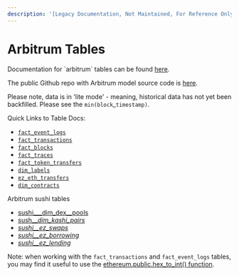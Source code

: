 ```yaml
---
description: '[Legacy Documentation, Not Maintained, For Reference Only]'
---
```


# Arbitrum Tables

Documentation for \`arbitrum\` tables can be found [here](https://flipsidecrypto.github.io/arbitrum-models/#!/overview).

The public Github repo with Arbitrum model source code is [here](https://github.com/FlipsideCrypto/arbitrum-models).

Please note, data is in 'lite mode' - meaning, historical data has not yet been backfilled. Please see the `min(block`\_`timestamp)`.&#x20;

Quick Links to Table Docs:

* [`fact_event_logs`](https://flipsidecrypto.github.io/arbitrum-models/#!/model/model.arbitrum\_models.core\_\_fact\_event\_logs)
* [`fact_transactions`](https://flipsidecrypto.github.io/arbitrum-models/#!/model/model.arbitrum\_models.core\_\_fact\_transactions)
* [`fact_blocks`](https://flipsidecrypto.github.io/arbitrum-models/#!/model/model.arbitrum\_models.core\_\_fact\_blocks)
* [`fact_traces`](https://flipsidecrypto.github.io/arbitrum-models/#!/model/model.arbitrum\_models.core\_\_fact\_traces)
* [`fact_token_transfers`](https://flipsidecrypto.github.io/arbitrum-models/#!/model/model.arbitrum\_models.core\_\_fact\_token\_transfers)
* [`dim_labels`](https://flipsidecrypto.github.io/arbitrum-models/#!/model/model.arbitrum\_models.core\_\_dim\_labels)
* [`ez_eth_transfers`](https://flipsidecrypto.github.io/arbitrum-models/#!/model/model.arbitrum\_models.core\_\_ez\_eth\_transfers)
* [`dim_contracts`](https://flipsidecrypto.github.io/arbitrum-models/#!/model/model.arbitrum\_models.core\_\_dim\_contracts)

Arbitrum sushi tables

* [sushi\_\__dim\_dex\__pools](https://cloud.getdbt.com/accounts/1258/runs/68372630/docs/#!/model/model.arbitrum\_models.sushi\_\_dim\_dex\_pools)
* [sush\_\__dim\_kashi\_pairs_ ](https://cloud.getdbt.com/accounts/1258/runs/68372630/docs/#!/model/model.arbitrum\_models.sushi\_\_dim\_kashi\_pairs)
* [_sushi\_\_ez\_swaps_](https://cloud.getdbt.com/accounts/1258/runs/68372630/docs/#!/model/model.arbitrum\_models.sushi\_\_ez\_swaps)
* [_sushi\_\_ez\_borrowing_](https://flipsidecrypto.github.io/arbitrum-models/#!/model/model.arbitrum\_models.sushi\_\_ez\_borrowing)
* [_sushi\_\_ez\_lending_](https://flipsidecrypto.github.io/arbitrum-models/#!/model/model.arbitrum\_models.sushi\_\_ez\_lending)



Note: when working with the `fact_transactions` and `fact_event_logs` tables, you may find it useful to use the [ethereum.public.hex\_to\_int() function](../../../resources/hex-to-integer-function.md).
